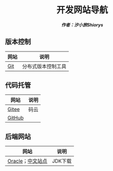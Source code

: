 <center><h1>开发网站导航</h1></center>

<center><h5>作者：汐小旅Shiorys</h5></center>



## 版本控制

| 网站                        | 说明               |
| --------------------------- | ------------------ |
| [Git](https://git-scm.com/) | 分布式版本控制工具 |





## 代码托管

| 网站                          | 说明 |
| ----------------------------- | ---- |
| [Gitee](https://gitee.com/)   | 码云 |
| [GitHub](https://github.com/) |      |





## 后端网站

| 网站                                                         | 说明    |
| ------------------------------------------------------------ | ------- |
| [Oracle](https://www.oracle.com/)；[中文站点](https://www.oracle.com/cn/) | JDK下载 |


